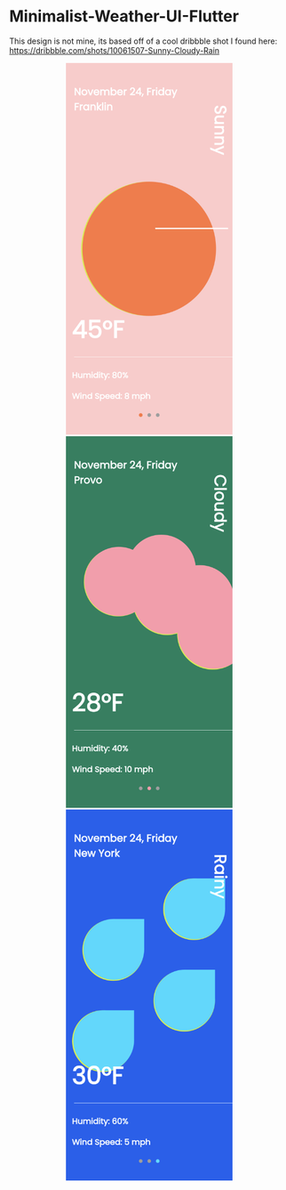 
# Minimalist-Weather-UI-Flutter

This design is not mine, its based off of a cool dribbble shot I found here: https://dribbble.com/shots/10061507-Sunny-Cloudy-Rain

<p align="middle">
  <img src="/screenshots/sun.png" width="300" />
  <img src="/screenshots/clouds.png" width="300" /> 
  <img src="/screenshots/rain.png" width="300" />
</p>



